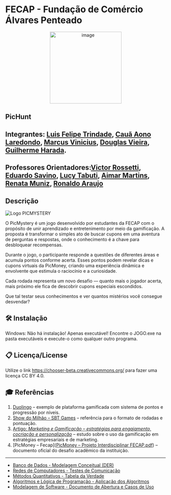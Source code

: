 # FECAP - Fundação de Comércio Álvares Penteado

<p align="center">
  <img width="225" height="225" alt="image" src="https://github.com/user-attachments/assets/7da25d1a-ff55-468d-bf16-9a56e42ee9d7" />

## PicHunt

## Integrantes: [Luis Felipe Trindade](#), [Cauã Aono Laredondo](#), [Marcus Vinicius](#), [Douglas Vieira](#), [Guilherme Harada](#).

## Professores Orientadores:[Victor Rossetti](#), [Eduardo Savino](#), [Lucy Tabuti](#),  [Aimar Martins](#), [Renata Muniz](#), [Ronaldo Araujo](#)

## Descrição
![Logo PICMYSTERY](https://github.com/user-attachments/assets/8ef3ee2f-064d-4353-b324-da5be77aa7c9)

O PicMystery é um jogo desenvolvido por estudantes da FECAP com o propósito de unir aprendizado e entretenimento por meio da gamificação.
A proposta é transformar o simples ato de buscar cupons em uma aventura de perguntas e respostas, onde o conhecimento é a chave para desbloquear recompensas.

Durante o jogo, o participante responde a questões de diferentes áreas e acumula pontos conforme acerta.
Esses pontos podem revelar dicas e cupons virtuais da PicMoney, criando uma experiência dinâmica e envolvente que estimula o raciocínio e a curiosidade.

Cada rodada representa um novo desafio — quanto mais o jogador acerta, mais próximo ele fica de descobrir cupons especiais escondidos.

Que tal testar seus conhecimentos e ver quantos mistérios você consegue desvendar?

## 🛠 Instalação
Windows:
Não há instalação! Apenas executável! Encontre o JOGO.exe na pasta executáveis e execute-o como qualquer outro programa.

## 📋 Licença/License
Utilize o link https://chooser-beta.creativecommons.org/ para fazer uma licença CC BY 4.0.

## 🎓 Referências
1. [Duolingo](https://www.duolingo.com/) – exemplo de plataforma gamificada com sistema de pontos e progressão por níveis.  
2. [Show do Milhão – SBT Games](https://www.youtube.com/watch?v=HDyfJF9DNLQ) – referência para o formato de rodadas e pontuação.  
3. [Artigo: *Marketing e Gamificação – estratégias para engajamento, cocriação e personalização*](https://revistas.fibbauru.br/multiplicidadefib/article/view/671) – estudo sobre o uso da gamificação em estratégias empresariais e de marketing.  
4. [PicMoney – Fecap]([PicMoney – Projeto Interdisciplinar FECAP.pdf](https://github.com/user-attachments/files/22894839/PicMoney.Projeto.Interdisciplinar.FECAP.pdf)) – documento oficial do desafio acadêmico da instituição.  


---


- [Banco de Dados - Modelagem Conceitual (DER)](./BD/README.md)
- [Redes de Computadores - Testes de Comunicação](./Redes/README.md)
- [Métodos Quantitativos - Tabela da Verdade](./Metodos_Quantitativos/Tabela_Verdade.pdf)
- [Algoritmos e Lógica de Programação - Aplicação dos Algoritmos](./Algoritmos/Algoritmos_PicMoney.pdf)
- [Modelagem de Software - Documento de Abertura e Casos de Uso](./Modelagem_Software/Documento_Modelagem.pdf)



